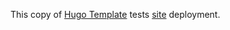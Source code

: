 This copy of [Hugo Template](https://github.com/VasylynaBurger/hugo-template) tests [site](https://mauriceac.github.io/hugo-template-main/) deployment.
